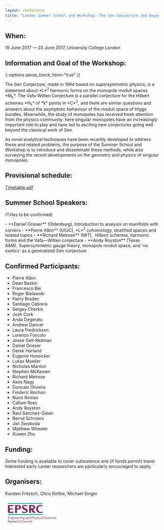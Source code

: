 ```yaml
---
layout: conference
title: "London Summer School and Workshop: The Sen Conjecture and Beyond"
---
```


## When:
19 June 2017 — 23 June 2017, University College London

## Information and Goal of the Workshop:  
{::options parse_block_html="true" /}
<p>
The Sen Conjecture, made in 1994 based on supersymmetric physics, is a statement about *L*<sup>2</sup> harmonic forms on the monopole moduli spaces *M<sub>k</sub>*. The Vafa-Witten Conjecture is a parallel conjecture for the Hilbert schemes *H<sub>k</sub>* of *k* points in *C*<sup>2</sup>, and there are similar questions and answers about the asymptotic behaviour of the moduli space of Higgs bundles. Meanwhile, the study of monopoles has received fresh attention from the physics community: here singular monopoles have an increasingly important role to play and have led to exciting new conjectures going well beyond the classical work of Sen. 
</p>

As novel analytical techniques have been recently developed to address these
and related problems, the purpose of the Summer School and Workshop is to
introduce and disseminate these methods, while also surveying the recent
developments on the geometry and physics of singular monopoles.

## Provisional schedule:
[Timetable.pdf](timetable.pdf)

## Summer School Speakers:
(Titles to be confirmed)
<div>
- **Daniel Grieser** (Oldenburg), Introduction to analysis on manifolds with corners
- **Pierre Albin** (UIUC), *L*<sup>2</sup> cohomology, stratified spaces and related topics
- **Richard Melrose** (MIT),  Hilbert schemes, harmonic forms and the Vafa—Witten conjecture
- **Andy Royston** (Texas A&M), Supersymmetric gauge theory, monopole moduli space, and 'no exotics' as a generalized Sen conjecture 
</div>

## Confirmed Participants:
- Pierre Albin
- Dean Baskin
- Francesco Bei
- Roger Bielawski
- Harry Braden
- Santiago Cabrera
- Sergey Cherkis
- Josh Cork
- Anda Degeratu
- Andrew Dancer
- Laura Fredrickson
- Lorenzo Foscolo
- Jesse Gell-Redman
- Daniel Grieser
- Derek Harland
- Eugenie Hunsicker
- Lukas Mueller
- Nicholas Manton
- Stephen McKeown
- Richard Melrose
- Akos Nagy
- Goncalo Oliveira
- Frederic Rochon
- Nuno Romao
- Callum Ross
- Andy Royston
- Raul Sanchez-Galan
- Bernd Schroers
- Jan Swoboda
- Matthew Wheeler
- Xuwen Zhu

## Funding:
Some funding is available to cover subsistence and (if funds permit) travel. Interested early career
researchers are particularly encouraged to apply. 

## Organisers:  
Karsten Fritzsch, Chris Kottke, Michael Singer

![Sponsored by EPSRC](EPSRC.jpg)


